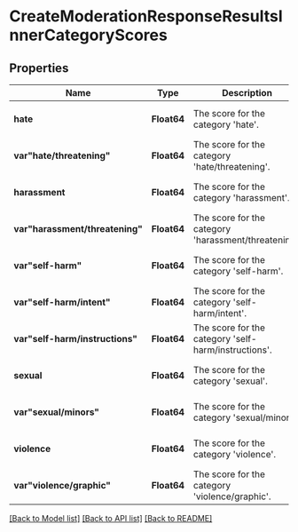 # CreateModerationResponseResultsInnerCategoryScores


## Properties
Name | Type | Description | Notes
------------ | ------------- | ------------- | -------------
**hate** | **Float64** | The score for the category &#39;hate&#39;. | [default to nothing]
**var&quot;hate/threatening&quot;** | **Float64** | The score for the category &#39;hate/threatening&#39;. | [default to nothing]
**harassment** | **Float64** | The score for the category &#39;harassment&#39;. | [default to nothing]
**var&quot;harassment/threatening&quot;** | **Float64** | The score for the category &#39;harassment/threatening&#39;. | [default to nothing]
**var&quot;self-harm&quot;** | **Float64** | The score for the category &#39;self-harm&#39;. | [default to nothing]
**var&quot;self-harm/intent&quot;** | **Float64** | The score for the category &#39;self-harm/intent&#39;. | [default to nothing]
**var&quot;self-harm/instructions&quot;** | **Float64** | The score for the category &#39;self-harm/instructions&#39;. | [default to nothing]
**sexual** | **Float64** | The score for the category &#39;sexual&#39;. | [default to nothing]
**var&quot;sexual/minors&quot;** | **Float64** | The score for the category &#39;sexual/minors&#39;. | [default to nothing]
**violence** | **Float64** | The score for the category &#39;violence&#39;. | [default to nothing]
**var&quot;violence/graphic&quot;** | **Float64** | The score for the category &#39;violence/graphic&#39;. | [default to nothing]


[[Back to Model list]](../README.md#models) [[Back to API list]](../README.md#api-endpoints) [[Back to README]](../README.md)


